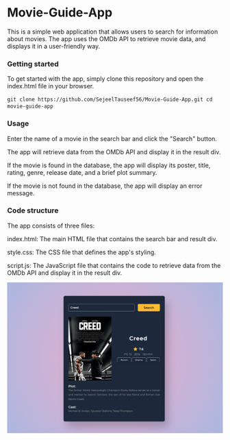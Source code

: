 # Movie-Guide-App


<p>This is a simple web application that allows users to search for information about movies. The app uses the OMDb API to retrieve movie data, and displays it in a user-friendly way.</p>

<h3>Getting started</h3>

<p>To get started with the app, simply clone this repository and open the index.html file in your browser.</p>

```
git clone https://github.com/SejeelTauseef56/Movie-Guide-App.git cd movie-guide-app
```
<h3>Usage</h3>
<p>
Enter the name of a movie in the search bar and click the "Search" button.

The app will retrieve data from the OMDb API and display it in the result div.

If the movie is found in the database, the app will display its poster, title, rating, genre, release date, and a brief plot summary.

If the movie is not found in the database, the app will display an error message.</p>

<h3>Code structure</h3>
<p>
The app consists of three files:

index.html: The main HTML file that contains the search bar and result div.

style.css: The CSS file that defines the app's styling.

script.js: The JavaScript file that contains the code to retrieve data from the OMDb API and display it in the result div.</p>



![Alt Text](./screenshot.png)
